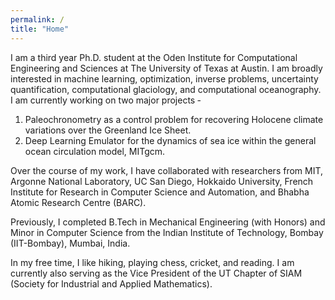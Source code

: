 ```yaml
---
permalink: /
title: "Home"
---
```


I am a third year Ph.D. student at the Oden Institute for Computational Engineering and Sciences at The University of Texas at Austin. I am broadly interested in machine learning, optimization, inverse problems, uncertainty quantification, computational glaciology, and computational oceanography. I am currently working on two major projects ‐ 

1. Paleochronometry as a control problem for recovering Holocene climate variations over the Greenland Ice Sheet. 
2. Deep Learning Emulator for the dynamics of sea ice within the general ocean circulation model, MITgcm. 

Over the course of my work, I have collaborated with researchers from MIT, Argonne National Laboratory, UC San Diego, Hokkaido University, French Institute for Research in Computer Science and Automation, and Bhabha Atomic Research Centre (BARC). 

Previously, I completed B.Tech in Mechanical Engineering (with Honors) and Minor in Computer Science from the Indian Institute of Technology, Bombay (IIT-Bombay), Mumbai, India.

In my free time, I like hiking, playing chess, cricket, and reading. I am currently also serving as the Vice President of the UT Chapter of SIAM (Society for Industrial and Applied Mathematics).
